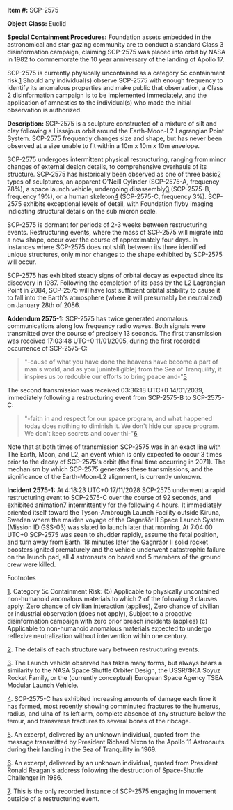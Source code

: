 **Item #:** SCP-2575

**Object Class:** Euclid

**Special Containment Procedures:** Foundation assets embedded in the astronomical and star-gazing community are to conduct a standard Class 3 disinformation campaign, claiming SCP-2575 was placed into orbit by NASA in 1982 to commemorate the 10 year anniversary of the landing of Apollo 17.

SCP-2575 is currently physically uncontained as a category 5c containment risk.[1](javascript:;) Should any individual(s) observe SCP-2575 with enough frequency to identify its anomalous properties and make public that observation, a Class 2 disinformation campaign is to be implemented immediately, and the application of amnestics to the individual(s) who made the initial observation is authorized.

**Description:** SCP-2575 is a sculpture constructed of a mixture of silt and clay following a Lissajous orbit around the Earth-Moon-L2 Lagrangian Point System. SCP-2575 frequently changes size and shape, but has never been observed at a size unable to fit within a 10m x 10m x 10m envelope.

SCP-2575 undergoes intermittent physical restructuring, ranging from minor changes of external design details, to comprehensive overhauls of its structure. SCP-2575 has historically been observed as one of three basic[2](javascript:;) types of sculptures, an apparent O'Neill Cylinder (SCP-2575-A, frequency 78%), a space launch vehicle, undergoing disassembly[3](javascript:;) (SCP-2575-B, frequency 19%), or a human skeleton[4](javascript:;) (SCP-2575-C, frequency 3%). SCP-2575 exhibits exceptional levels of detail, with Foundation flyby imaging indicating structural details on the sub micron scale.

SCP-2575 is dormant for periods of 2-3 weeks between restructuring events. Restructuring events, where the mass of SCP-2575 will migrate into a new shape, occur over the course of approximately four days. In instances where SCP-2575 does not shift between its three identified unique structures, only minor changes to the shape exhibited by SCP-2575 will occur.

SCP-2575 has exhibited steady signs of orbital decay as expected since its discovery in 1987. Following the completion of its pass by the L2 Lagrangian Point in 2084, SCP-2575 will have lost sufficient orbital stability to cause it to fall into the Earth's atmosphere (where it will presumably be neutralized) on January 28th of 2086.

**Addendum 2575-1:** SCP-2575 has twice generated anomalous communications along low frequency radio waves. Both signals were transmitted over the course of precisely 13 seconds. The first transmission was received 17:03:48 UTC+0 11/01/2005, during the first recorded occurrence of SCP-2575-C:

> "-cause of what you have done the heavens have become a part of man's world, and as you \[unintelligible\] from the Sea of Tranquility, it inspires us to redouble our efforts to bring peace and-"[5](javascript:;)

The second transmission was received 03:36:18 UTC+0 14/01/2039, immediately following a restructuring event from SCP-2575-B to SCP-2575-C:

> "-faith in and respect for our space program, and what happened today does nothing to diminish it. We don't hide our space program. We don't keep secrets and cover thi-"[6](javascript:;)

Note that at both times of transmission SCP-2575 was in an exact line with The Earth, Moon, and L2, an event which is only expected to occur 3 times prior to the decay of SCP-2575's orbit (the final time occurring in 2071). The mechanism by which SCP-2575 generates these transmissions, and the significance of the Earth-Moon-L2 alignment, is currently unknown.

**Incident 2575-1:** At 4:18:23 UTC+0 17/11/2028 SCP-2575 underwent a rapid restructuring event to SCP-2575-C over the course of 92 seconds, and exhibited animation[7](javascript:;) intermittently for the following 4 hours. It immediately oriented itself toward the Tyson-Ambrough Launch Facility outside Kiruna, Sweden where the maiden voyage of the Gagnráðr II Space Launch System (Mission ID GSS-03) was slated to launch later that morning. At 7:04:00 UTC+0 SCP-2575 was seen to shudder rapidly, assume the fetal position, and turn away from Earth. 18 minutes later the Gagnráðr II solid rocket boosters ignited prematurely and the vehicle underwent catastrophic failure on the launch pad, all 4 astronauts on board and 5 members of the ground crew were killed.

Footnotes

[1](javascript:;). Category 5c Containment Risk: (5) Applicable to physically uncontained non-humanoid anomalous materials to which 2 of the following 3 clauses apply: Zero chance of civilian interaction (applies), Zero chance of civilian or industrial observation (does not apply), Subject to a proactive disinformation campaign with zero prior breach incidents (applies) (c) Applicable to non-humanoid anomalous materials expected to undergo reflexive neutralization without intervention within one century.

[2](javascript:;). The details of each structure vary between restructuring events.

[3](javascript:;). The Launch vehicle observed has taken many forms, but always bears a similarity to the NASA Space Shuttle Orbiter Design, the USSR/ФКА Soyuz Rocket Family, or the (currently conceptual) European Space Agency TSEA Modular Launch Vehicle.

[4](javascript:;). SCP-2575-C has exhibited increasing amounts of damage each time it has formed, most recently showing comminuted fractures to the humerus, radius, and ulna of its left arm, complete absence of any structure below the femur, and transverse fractures to several bones of the ribcage.

[5](javascript:;). An excerpt, delivered by an unknown individual, quoted from the message transmitted by President Richard Nixon to the Apollo 11 Astronauts during their landing in the Sea of Tranquility in 1969.

[6](javascript:;). An excerpt, delivered by an unknown individual, quoted from President Ronald Reagan's address following the destruction of Space-Shuttle Challenger in 1986.

[7](javascript:;). This is the only recorded instance of SCP-2575 engaging in movement outside of a restructuring event.